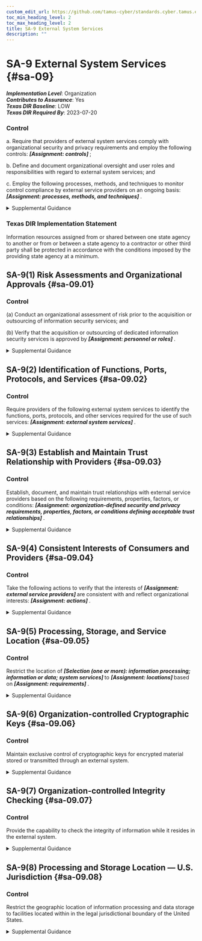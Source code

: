 ```yaml
---
custom_edit_url: https://github.com/tamus-cyber/standards.cyber.tamus.edu/tree/main/static/content/tamus.edu/TAMUS_profile.xml
toc_min_heading_level: 2
toc_max_heading_level: 2
title: SA-9 External System Services
description: ""
---
```


# SA-9 External System Services {#sa-09}

_**Implementation Level**_: Organization\
_**Contributes to Assurance**_: Yes\
_**Texas DIR Baseline**_: LOW\
_**Texas DIR Required By**_: 2023-07-20

### Control

a. Require that providers of external system services comply with organizational security and privacy requirements and employ the following controls: <strong>                     <em>[Assignment: controls]</em>                  </strong>;

b. Define and document organizational oversight and user roles and responsibilities with regard to external system services; and

c. Employ the following processes, methods, and techniques to monitor control compliance by external service providers on an ongoing basis: <strong>                     <em>[Assignment: processes, methods, and techniques]</em>                  </strong>.

<details>
  <summary>Supplemental Guidance</summary>

External system services are provided by an external provider, and the organization has no direct control over the implementation of the required controls or the assessment of control effectiveness. Organizations establish relationships with external service providers in a variety of ways, including through business partnerships, contracts, interagency agreements, lines of business arrangements, licensing agreements, joint ventures, and supply chain exchanges. The responsibility for managing risks from the use of external system services remains with authorizing officials. For services external to organizations, a chain of trust requires that organizations establish and retain a certain level of confidence that each provider in the consumer-provider relationship provides adequate protection for the services rendered. The extent and nature of this chain of trust vary based on relationships between organizations and the external providers. Organizations document the basis for the trust relationships so that the relationships can be monitored. External system services documentation includes government, service providers, end user security roles and responsibilities, and service-level agreements. Service-level agreements define the expectations of performance for implemented controls, describe measurable outcomes, and identify remedies and response requirements for identified instances of noncompliance.

</details>

### Texas DIR Implementation Statement

Information resources assigned from or shared between one state agency to another or from or between a state agency to a contractor or other third party shall be protected in accordance with the conditions imposed by the providing state agency at a minimum.

## SA-9(1) Risk Assessments and Organizational Approvals {#sa-09.01}

### Control

(a) Conduct an organizational assessment of risk prior to the acquisition or outsourcing of information security services; and

(b) Verify that the acquisition or outsourcing of dedicated information security services is approved by <strong>                        <em>[Assignment: personnel or roles]</em>                     </strong>.

<details>
  <summary>Supplemental Guidance</summary>

Information security services include the operation of security devices, such as firewalls or key management services as well as incident monitoring, analysis, and response. Risks assessed can include system, mission or business, security, privacy, or supply chain risks.

</details>

## SA-9(2) Identification of Functions, Ports, Protocols, and Services {#sa-09.02}

### Control

Require providers of the following external system services to identify the functions, ports, protocols, and other services required for the use of such services: <strong>                     <em>[Assignment: external system services]</em>                  </strong>.

<details>
  <summary>Supplemental Guidance</summary>

Information from external service providers regarding the specific functions, ports, protocols, and services used in the provision of such services can be useful when the need arises to understand the trade-offs involved in restricting certain functions and services or blocking certain ports and protocols.

</details>

## SA-9(3) Establish and Maintain Trust Relationship with Providers {#sa-09.03}

### Control

Establish, document, and maintain trust relationships with external service providers based on the following requirements, properties, factors, or conditions: <strong>                     <em>[Assignment: organization-defined security and privacy requirements, properties, factors, or conditions defining acceptable trust relationships]</em>                  </strong>.

<details>
  <summary>Supplemental Guidance</summary>

Trust relationships between organizations and external service providers reflect the degree of confidence that the risk from using external services is at an acceptable level. Trust relationships can help organizations gain increased levels of confidence that service providers are providing adequate protection for the services rendered and can also be useful when conducting incident response or when planning for upgrades or obsolescence. Trust relationships can be complicated due to the potentially large number of entities participating in the consumer-provider interactions, subordinate relationships and levels of trust, and types of interactions between the parties. In some cases, the degree of trust is based on the level of control that organizations can exert on external service providers regarding the controls necessary for the protection of the service, information, or individual privacy and the evidence brought forth as to the effectiveness of the implemented controls. The level of control is established by the terms and conditions of the contracts or service-level agreements.

</details>

## SA-9(4) Consistent Interests of Consumers and Providers {#sa-09.04}

### Control

Take the following actions to verify that the interests of <strong>                     <em>[Assignment: external service providers]</em>                  </strong> are consistent with and reflect organizational interests: <strong>                     <em>[Assignment: actions]</em>                  </strong>.

<details>
  <summary>Supplemental Guidance</summary>

As organizations increasingly use external service providers, it is possible that the interests of the service providers may diverge from organizational interests. In such situations, simply having the required technical, management, or operational controls in place may not be sufficient if the providers that implement and manage those controls are not operating in a manner consistent with the interests of the consuming organizations. Actions that organizations take to address such concerns include requiring background checks for selected service provider personnel; examining ownership records; employing only trustworthy service providers, such as providers with which organizations have had successful trust relationships; and conducting routine, periodic, unscheduled visits to service provider facilities.

</details>

## SA-9(5) Processing, Storage, and Service Location {#sa-09.05}

### Control

Restrict the location of <strong>                     <em>[Selection (one or more): information processing; information or data; system services]</em>                  </strong> to <strong>                     <em>[Assignment: locations]</em>                  </strong> based on <strong>                     <em>[Assignment: requirements]</em>                  </strong>.

<details>
  <summary>Supplemental Guidance</summary>

The location of information processing, information and data storage, or system services can have a direct impact on the ability of organizations to successfully execute their mission and business functions. The impact occurs when external providers control the location of processing, storage, or services. The criteria that external providers use for the selection of processing, storage, or service locations may be different from the criteria that organizations use. For example, organizations may desire that data or information storage locations be restricted to certain locations to help facilitate incident response activities in case of information security incidents or breaches. Incident response activities, including forensic analyses and after-the-fact investigations, may be adversely affected by the governing laws, policies, or protocols in the locations where processing and storage occur and/or the locations from which system services emanate.

</details>

## SA-9(6) Organization-controlled Cryptographic Keys {#sa-09.06}

### Control

Maintain exclusive control of cryptographic keys for encrypted material stored or transmitted through an external system.

<details>
  <summary>Supplemental Guidance</summary>

Maintaining exclusive control of cryptographic keys in an external system prevents decryption of organizational data by external system staff. Organizational control of cryptographic keys can be implemented by encrypting and decrypting data inside the organization as data is sent to and received from the external system or by employing a component that permits encryption and decryption functions to be local to the external system but allows exclusive organizational access to the encryption keys.

</details>

## SA-9(7) Organization-controlled Integrity Checking {#sa-09.07}

### Control

Provide the capability to check the integrity of information while it resides in the external system.

<details>
  <summary>Supplemental Guidance</summary>

Storage of organizational information in an external system could limit visibility into the security status of its data. The ability of the organization to verify and validate the integrity of its stored data without transferring it out of the external system provides such visibility.

</details>

## SA-9(8) Processing and Storage Location — U.S. Jurisdiction {#sa-09.08}

### Control

Restrict the geographic location of information processing and data storage to facilities located within in the legal jurisdictional boundary of the United States.

<details>
  <summary>Supplemental Guidance</summary>

The geographic location of information processing and data storage can have a direct impact on the ability of organizations to successfully execute their mission and business functions. A compromise or breach of high impact information and systems can have severe or catastrophic adverse impacts on organizational assets and operations, individuals, other organizations, and the Nation. Restricting the processing and storage of high-impact information to facilities within the legal jurisdictional boundary of the United States provides greater control over such processing and storage.

</details>

